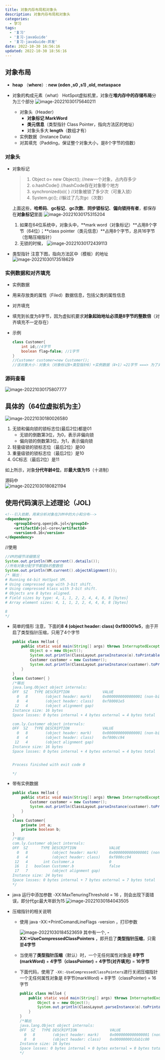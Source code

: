 ```yaml
---
title: 对象内存布局和对象头
description: 对象内存布局和对象头
categories:
  - 学习
tags:
  - '复习'
  - '复习-javaGuide'
  - '复习-javaGuide-并发'
date: 2022-10-30 16:56:16
updated: 2022-10-30 18:56:16
---
```




## 对象布局

- **heap** （**where**）: **new (eden ,s0 ,s1) ,old, metaspace**

- 对象的构成元素（what）
  HotSpot虚拟机里，对象在**堆内存中的存储布局**分为三个部分
  ![image-20221030175640211](images/mypost/image-20221030175640211.png)
  - 对象头（Header）
    - **对象标记 MarkWord**
    - **类元信息**（类型指针 Class Pointer，指向方法区的地址）
    - 对象头多大 **length**（数组才有）
  - 实例数据（Instance Data）
  - 对其填充（Padding，保证整个对象大小，是8个字节的倍数）

### 对象头

- 对象标记 
    > 1. Object o= new Object(); //new一个对象，占内存多少 
    > 2. o.hashCode() //hashCode存在对象哪个地方
    > 3. synchronized(o){ }  //对象被锁了多少次（可重入锁）
    > 4. System.gc(); //躲过了几次gc（次数）

    上面这些，**哈希码**、**gc标记**、**gc次数**、**同步锁标记**、**偏向锁持有者**，都保存在**对象标记**里面
    ![image-20221030175315204](images/mypost/image-20221030175315204.png)

    1. 如果在64位系统中，对象头中，**mark word（对象标记）**占用8个字节（64位）；**class pointer（类元信息）**占用8个字节，总共16字节（忽略压缩指针）
    2. 无锁的时候，
       ![image-20221030172439113](images/mypost/image-20221030172439113.png)

- 类型指针
    注意下图，指向方法区中（模板）的地址
    ![image-20221030173518629](images/mypost/image-20221030173518629.png)

### 实例数据和对齐填充

- 实例数据
  
- 用来存放类的属性（Filed）数据信息，包括父类的属性信息
  
- 对齐填充
  
- 填充到长度为8字节，因为虚拟机要求**对象起始地址必须是8字节的整数倍**（对齐填充不一定存在）
  
- 示例

  ```java
  class Customer{
      int id;//4字节
      boolean flag=false; //1字节
  }
  //Customer customer=new Customer();
  //该对象大小：对象头（对象标记8+类型指针8）+实例数据（4+1）=21字节 ===> 为了对齐填充，则为24字节
  ```


### 源码查看

![image-20221030175807777](images/mypost/image-20221030175807777.png)

## 具体的（64位虚拟机为主）

![image-20221030180026580](images/mypost/image-20221030180026580.png)

1. 无锁和偏向锁的锁标志位(最后2位)都是01
   - 无锁的倒数第3位，为0，表示非偏向锁
   - 偏向锁的倒数第3位，为1，表示偏向锁
2. 轻量级锁的锁标志位（最后2位）是00
3. 重量级锁的锁标志位（最后2位）是10
4. GC标志（最后2位）是11

如上所示，对象**分代年龄4位**，即**最大值为15**（十进制）

源码中  
![image-20221030180821194](images/mypost/image-20221030180821194.png)

## 使用代码演示上述理论（JOL)

```xml
<!--引入依赖，用来分析对象在JVM中的大小和分布-->
<dependency>
    <groupId>org.openjdk.jol</groupId>
    <artifactId>jol-core</artifactId>
    <version>0.16</version>
</dependency>
```

//使用

```java
//VM的细节详细情况
System.out.println(VM.current().details());
//所有对象分配字节都是8的整数倍
System.out.println(VM.current().objectAlignment());
/* 输出：
# Running 64-bit HotSpot VM.
# Using compressed oop with 3-bit shift.
# Using compressed klass with 3-bit shift.
# Objects are 8 bytes aligned.
# Field sizes by type: 4, 1, 1, 2, 2, 4, 4, 8, 8 [bytes]
# Array element sizes: 4, 1, 1, 2, 2, 4, 4, 8, 8 [bytes]

8
*/
```

- 简单的情形
  注意，下面的**8   4        (object header: class)    0xf80001e5**，由于开启了类型指针压缩，只用了4个字节

  ```java
  public class Hello4 {
      public static void main(String[] args) throws InterruptedException {
          Object o = new Object();
          System.out.println(ClassLayout.parseInstance(o).toPrintable()); //16字节
          Customer customer = new Customer();
          System.out.println(ClassLayout.parseInstance(customer).toPrintable()); //16字节
      }
  }
  class Customer{ }
  /*输出
  java.lang.Object object internals:
  OFF  SZ   TYPE DESCRIPTION               VALUE
    0   8        (object header: mark)     0x0000000000000001 (non-biasable; age: 0)
    8   4        (object header: class)    0xf80001e5
   12   4        (object alignment gap)    
  Instance size: 16 bytes
  Space losses: 0 bytes internal + 4 bytes external = 4 bytes total
  
  com.ly.Customer object internals:
  OFF  SZ   TYPE DESCRIPTION               VALUE
    0   8        (object header: mark)     0x0000000000000001 (non-biasable; age: 0)
    8   4        (object header: class)    0xf800cc94
   12   4        (object alignment gap)    
  Instance size: 16 bytes
  Space losses: 0 bytes internal + 4 bytes external = 4 bytes total
  
  
  Process finished with exit code 0
  
  */
  ```

- 带有实例数据

  ```java
  public class Hello4 {
      public static void main(String[] args) throws InterruptedException { 
          Customer customer = new Customer();
          System.out.println(ClassLayout.parseInstance(customer).toPrintable()); //16字节
      }
  }
  class Customer{
      private int a;
      private boolean b;
  }
  /*输出
  com.ly.Customer object internals:
  OFF  SZ      TYPE DESCRIPTION               VALUE
    0   8           (object header: mark)     0x0000000000000001 (non-biasable; age: 0)
    8   4           (object header: class)    0xf800cc94
   12   4       int Customer.a                0
   16   1   boolean Customer.b                false
   17   7           (object alignment gap)    
  Instance size: 24 bytes
  Space losses: 0 bytes internal + 7 bytes external = 7 bytes total
  */
  ```

- java 运行中添加参数 -XX:MaxTenuringThreshold = 16 ，则会出现下面错误，即分代gc最大年龄为15
  ![image-20221030184043505](images/mypost/image-20221030184043505.png)

- 压缩指针的相关说明

  - 使用 java -XX:+PrintComandLineFlags -version ，打印参数

    ![image-20221030184523659](images/mypost/image-20221030184523659.png)
    其中有一个, **-XX:+UseCompressedClassPointers** ，即开启了**类型指针压缩**，只需要**4字节**

  - 当使用了**类型指针压缩**（默认）时，一个无任何属性对象是 **8字节(markWord)** + **4字节（classPointer)** + **4字节(对齐填充)** = **16字节**

  - 下面代码，使用了 ```-XX:-UseCompressedClassPointers```进行关闭压缩指针
    一个无任何属性对象是 8字节(markWord) + 8字节（classPointer) = 16字节

    ```java
    public class Hello4 {
        public static void main(String[] args) throws InterruptedException {
            Object o = new Object();
            System.out.println(ClassLayout.parseInstance(o).toPrintable()); //16字节 //16字节
        }
    }
    /*输出
    java.lang.Object object internals:
    OFF  SZ   TYPE DESCRIPTION               VALUE
      0   8        (object header: mark)     0x0000000000000001 (non-biasable; age: 0)
      8   8        (object header: class)    0x000000001dab1c00
    Instance size: 16 bytes
    Space losses: 0 bytes internal + 0 bytes external = 0 bytes total
    */
    ```